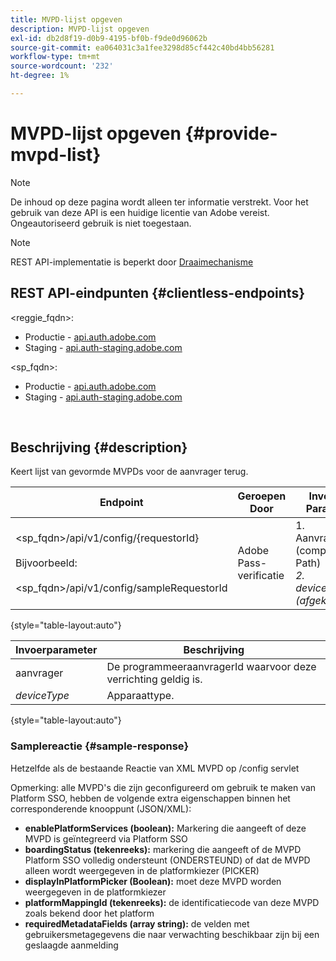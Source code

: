 ```yaml
---
title: MVPD-lijst opgeven
description: MVPD-lijst opgeven
exl-id: db2d8f19-d0b9-4195-bf0b-f9de0d96062b
source-git-commit: ea064031c3a1fee3298d85cf442c40bd4bb56281
workflow-type: tm+mt
source-wordcount: '232'
ht-degree: 1%

---
```


# MVPD-lijst opgeven {#provide-mvpd-list}

>[!NOTE]
>
>De inhoud op deze pagina wordt alleen ter informatie verstrekt. Voor het gebruik van deze API is een huidige licentie van Adobe vereist. Ongeautoriseerd gebruik is niet toegestaan.

>[!NOTE]
>
> REST API-implementatie is beperkt door [Draaimechanisme](/help/authentication/throttling-mechanism.md)

## REST API-eindpunten {#clientless-endpoints}

&lt;reggie_fqdn>:

* Productie - [api.auth.adobe.com](http://api.auth.adobe.com/)
* Staging - [api.auth-staging.adobe.com](http://api.auth-staging.adobe.com/)

&lt;sp_fqdn>:

* Productie - [api.auth.adobe.com](http://api.auth.adobe.com/)
* Staging - [api.auth-staging.adobe.com](http://api.auth-staging.adobe.com/)

</br>

## Beschrijving {#description}

Keert lijst van gevormde MVPDs voor de aanvrager terug.

| Endpoint | Geroepen  </br>Door | Invoer   </br>Params | HTTP  </br>Methode | Antwoord | HTTP  </br>Antwoord |
| --- | --- | --- | --- | --- | --- |
| &lt;sp_fqdn>/api/v1/config/{requestorId}</br></br>Bijvoorbeeld:</br></br>&lt;sp_fqdn>/api/v1/config/sampleRequestorId | Adobe Pass-verificatie | 1. Aanvrager</br>    (component Path)</br>_2.  deviceType (afgekeurd)_ | GET | XML of JSON met lijst van MVPD&#39;s. | 200 |

{style="table-layout:auto"}


| Invoerparameter | Beschrijving |
| --------------- | ------------------------------------------------------------- |
| aanvrager | De programmeeraanvragerId waarvoor deze verrichting geldig is. |
| *deviceType* | Apparaattype. |

{style="table-layout:auto"}

### Samplereactie {#sample-response}

Hetzelfde als de bestaande Reactie van XML MVPD op /config servlet

Opmerking: alle MVPD&#39;s die zijn geconfigureerd om gebruik te maken van Platform SSO, hebben de volgende extra eigenschappen binnen het corresponderende knooppunt (JSON/XML):

* **enablePlatformServices (boolean):** Markering die aangeeft of deze MVPD is geïntegreerd via Platform SSO
* **boardingStatus (tekenreeks):** markering die aangeeft of de MVPD Platform SSO volledig ondersteunt (ONDERSTEUND) of dat de MVPD alleen wordt weergegeven in de platformkiezer (PICKER)
* **displayInPlatformPicker (Boolean):** moet deze MVPD worden weergegeven in de platformkiezer
* **platformMappingId (tekenreeks):** de identificatiecode van deze MVPD zoals bekend door het platform
* **requiredMetadataFields (array string):** de velden met gebruikersmetagegevens die naar verwachting beschikbaar zijn bij een geslaagde aanmelding
